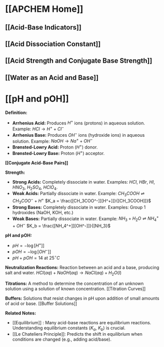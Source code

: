 # [[APCHEM Home]]

## [[Acid-Base Indicators]]

## [[Acid Dissociation Constant]]
## [[Acid Strength and Conjugate Base Strength]]
## [[Water as an Acid and Base]]
# [[pH and pOH]]
**Definition:**

* **Arrhenius Acid:** Produces $H^+$ ions (protons) in aqueous solution.  Example: $HCl \rightarrow H^+ + Cl^-$
* **Arrhenius Base:** Produces $OH^-$ ions (hydroxide ions) in aqueous solution. Example: $NaOH \rightarrow Na^+ + OH^-$
* **Brønsted-Lowry Acid:**  Proton ($H^+$) donor.
* **Brønsted-Lowry Base:** Proton ($H^+$) acceptor.

**[[Conjugate Acid-Base Pairs]]**

**Strength:**

* **Strong Acids:** Completely dissociate in water. Examples: $HCl$, $HBr$, $HI$, $HNO_3$, $H_2SO_4$, $HClO_4$.
* **Weak Acids:** Partially dissociate in water.  Example: $CH_3COOH \rightleftharpoons CH_3COO^- + H^+$   $K_a = \frac{[CH_3COO^-]][H^+]]}{[CH_3COOH]]}$
* **Strong Bases:** Completely dissociate in water. Examples: Group 1 hydroxides (NaOH, KOH, etc.)
* **Weak Bases:** Partially dissociate in water. Example: $NH_3 + H_2O \rightleftharpoons NH_4^+ + OH^-$  $K_b = \frac{[NH_4^+]][OH^-]]}{[NH_3}$


**pH and pOH:**

* $pH = -\log[H^+]]$
* $pOH = -\log[OH^-]]$
* $pH + pOH = 14$ at $25^\circ C$

**Neutralization Reactions:** Reaction between an acid and a base, producing salt and water.
$HCl(aq) + NaOH(aq) \rightarrow NaCl(aq) + H_2O(l)$

**Titrations:**  A method to determine the concentration of an unknown solution using a solution of known concentration.  [[Titration Curves]]

**Buffers:** Solutions that resist changes in pH upon addition of small amounts of acid or base.  [[Buffer Solutions]]

**Related Notes:**

* [[Equilibrium]] :  Many acid-base reactions are equilibrium reactions. Understanding equilibrium constants ($K_a$, $K_b$) is crucial.
* [[Le Chateliers Principle]]:  Predicts the shift in equilibrium when conditions are changed (e.g., adding acid/base).


